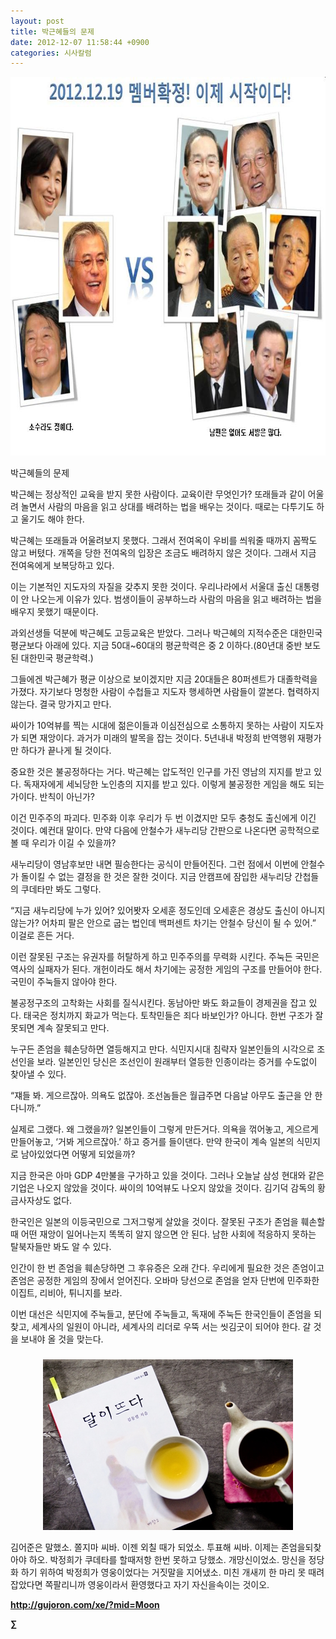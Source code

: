 ```yaml
---
layout: post
title: 박근혜들의 문제
date: 2012-12-07 11:58:44 +0900
categories: 시사칼럼
---
```

 <img alt="77777.JPG" src="files/attach/images/199/531/294/77777.JPG" width="757" height="606" />





박근혜들의 문제 

 박근혜는 정상적인 교육을 받지 못한 사람이다. 교육이란 무엇인가? 또래들과 같이 어울려 놀면서 사람의 마음을 읽고 상대를 배려하는 법을 배우는 것이다. 때로는 다투기도 하고 울기도 해야 한다. 

 박근혜는 또래들과 어울려보지 못했다. 그래서 전여옥이 우비를 씌워줄 때까지 꼼짝도 않고 버텼다. 개쪽을 당한 전여옥의 입장은 조금도 배려하지 않은 것이다. 그래서 지금 전여옥에게 보복당하고 있다. 

 이는 기본적인 지도자의 자질을 갖추지 못한 것이다. 우리나라에서 서울대 출신 대통령이 안 나오는게 이유가 있다. 범생이들이 공부하느라 사람의 마음을 읽고 배려하는 법을 배우지 못했기 때문이다. 

 과외선생들 덕분에 박근혜도 고등교육은 받았다. 그러나 박근혜의 지적수준은 대한민국 평균보다 아래에 있다. 지금 50대~60대의 평균학력은 중 2 이하다.(80년대 중반 보도된 대한민국 평균학력.) 

 그들에겐 박근혜가 평균 이상으로 보이겠지만 지금 20대들은 80퍼센트가 대졸학력을 가졌다. 자기보다 멍청한 사람이 수첩들고 지도자 행세하면 사람들이 깔본다. 협력하지 않는다. 결국 망가지고 만다. 

 싸이가 10억뷰를 찍는 시대에 젊은이들과 이심전심으로 소통하지 못하는 사람이 지도자가 되면 재앙이다. 과거가 미래의 발목을 잡는 것이다. 5년내내 박정희 반역행위 재평가만 하다가 끝나게 될 것이다. 

 중요한 것은 불공정하다는 거다. 박근혜는 압도적인 인구를 가진 영남의 지지를 받고 있다. 독재자에게 세뇌당한 노인층의 지지를 받고 있다. 이렇게 불공정한 게임을 해도 되는가이다. 반칙이 아닌가? 

 이건 민주주의 파괴다. 민주화 이후 우리가 두 번 이겼지만 모두 충청도 출신에게 이긴 것이다. 예컨대 말이다. 만약 다음에 안철수가 새누리당 간판으로 나온다면 공학적으로 볼 때 우리가 이길 수 있을까? 

 새누리당이 영남후보만 내면 필승한다는 공식이 만들어진다. 그런 점에서 이번에 안철수가 돌이킬 수 없는 결정을 한 것은 잘한 것이다. 지금 안캠프에 잠입한 새누리당 간첩들의 쿠데타만 봐도 그렇다. 

 “지금 새누리당에 누가 있어? 있어봣자 오세훈 정도인데 오세훈은 경상도 출신이 아니지 않는가? 어차피 팔은 안으로 굽는 법인데 백퍼센트 차기는 안철수 당신이 될 수 있어.” 이걸로 흔든 거다. 

 이런 잘못된 구조는 유권자를 허탈하게 하고 민주주의를 무력화 시킨다. 주눅든 국민은 역사의 실패자가 된다. 개헌이라도 해서 차기에는 공정한 게임의 구조를 만들어야 한다. 국민이 주눅들지 않아야 한다. 

 불공정구조의 고착화는 사회를 질식시킨다. 동남아만 봐도 화교들이 경제권을 잡고 있다. 태국은 정치까지 화교가 먹는다. 토착민들은 죄다 바보인가? 아니다. 한번 구조가 잘못되면 계속 잘못되고 만다. 

 누구든 존엄을 훼손당하면 열등해지고 만다. 식민지시대 침략자 일본인들의 시각으로 조선인을 보라. 일본인인 당신은 조선인이 원래부터 열등한 인종이라는 증거를 수도없이 찾아낼 수 있다. 

 “쟤들 봐. 게으르잖아. 의욕도 없잖아. 조선놈들은 월급주면 다음날 아무도 출근을 안 한다니까.” 

 실제로 그랬다. 왜 그랬을까? 일본인들이 그렇게 만든거다. 의욕을 꺾어놓고, 게으르게 만들어놓고, ‘거봐 게으르잖아.’ 하고 증거를 들이댄다. 만약 한국이 계속 일본의 식민지로 남아있었다면 어떻게 되었을까? 

 지금 한국은 아마 GDP 4만불을 구가하고 있을 것이다. 그러나 오늘날 삼성 현대와 같은 기업은 나오지 않았을 것이다. 싸이의 10억뷰도 나오지 않았을 것이다. 김기덕 감독의 황금사자상도 없다. 

 한국인은 일본의 이등국민으로 그저그렇게 살았을 것이다. 잘못된 구조가 존엄을 훼손할 때 어떤 재앙이 일어나는지 똑똑히 알지 않으면 안 된다. 남한 사회에 적응하지 못하는 탈북자들만 봐도 알 수 있다. 

 인간이 한 번 존엄을 훼손당하면 그 후유증은 오래 간다. 우리에게 필요한 것은 존엄이고 존엄은 공정한 게임의 장에서 얻어진다. 오바마 당선으로 존엄을 얻자 단번에 민주화한 이집트, 리비아, 튀니지를 보라. 

 이번 대선은 식민지에 주눅들고, 분단에 주눅들고, 독재에 주눅든 한국인들이 존엄을 되찾고, 세계사의 일원이 아니라, 세계사의 리더로 우뚝 서는 씻김굿이 되어야 한다. 갈 것을 보내야 올 것을 맞는다. 





 ###


  




<p align="center">
  <a href="?mid=Moon"><img alt="345678.jpg" src="files/attach/images/198/187/283/345678.jpg" width="400" height="273" /> <br /></a>
</p>

김어준은 말했소. 쫄지마 씨바. 이젠 외칠 때가 되었소. 투표해 씨바. 이제는 존엄을되찾아야 하오. 박정희가 쿠데타를 할때저항 한번 못하고 당했소. 개망신이었소. 망신을 정당화 하기 위하여 박정희가 영웅이었다는 거짓말을 지어냈소. 미친 개새끼 한 마리 못 때려잡았다면 쪽팔리니까 영웅이라서 환영했다고 자기 자신을속이는 것이오. 





**http://gujoron.com/xe/?mid=Moon**   


**∑**